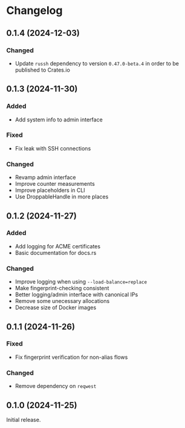 # Changelog

## 0.1.4 (2024-12-03)

### Changed

- Update `russh` dependency to version `0.47.0-beta.4` in order to be published to Crates.io

## 0.1.3 (2024-11-30)

### Added

- Add system info to admin interface

### Fixed

- Fix leak with SSH connections

### Changed

- Revamp admin interface
- Improve counter measurements
- Improve placeholders in CLI
- Use DroppableHandle in more places

## 0.1.2 (2024-11-27)

### Added

- Add logging for ACME certificates
- Basic documentation for docs.rs

### Changed

- Improve logging when using `--load-balance=replace`
- Make fingerprint-checking consistent
- Better logging/admin interface with canonical IPs
- Remove some unecessary allocations
- Decrease size of Docker images

## 0.1.1 (2024-11-26)

### Fixed

- Fix fingerprint verification for non-alias flows

### Changed

- Remove dependency on `reqwest`

## 0.1.0 (2024-11-25)

Initial release.
